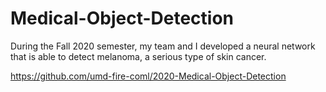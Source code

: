 # Medical-Object-Detection

During the Fall 2020 semester, my team and I developed a neural network that is able to detect melanoma, a serious type of skin cancer.

https://github.com/umd-fire-coml/2020-Medical-Object-Detection

